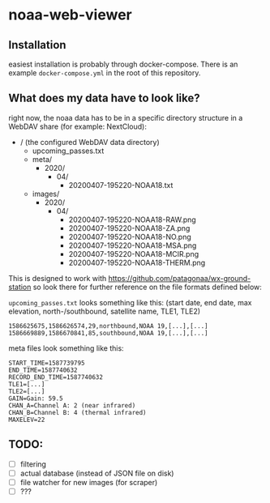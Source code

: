 # noaa-web-viewer

## Installation
easiest installation is probably through docker-compose. There is an example `docker-compose.yml` in the root of this repository.

## What does my data have to look like?
right now, the noaa data has to be in a specific directory structure in a WebDAV share (for example: NextCloud):

- / (the configured WebDAV data directory)
    - upcoming_passes.txt
    - meta/
        - 2020/
            - 04/
                - 20200407-195220-NOAA18.txt
    - images/
        - 2020/
            - 04/
                - 20200407-195220-NOAA18-RAW.png
                - 20200407-195220-NOAA18-ZA.png
                - 20200407-195220-NOAA18-NO.png
                - 20200407-195220-NOAA18-MSA.png
                - 20200407-195220-NOAA18-MCIR.png
                - 20200407-195220-NOAA18-THERM.png

This is designed to work with https://github.com/patagonaa/wx-ground-station so look there for further reference on the file formats defined below:

`upcoming_passes.txt` looks something like this:
(start date, end date, max elevation, north-/southbound, satellite name, TLE1, TLE2)
```
1586625675,1586626574,29,northbound,NOAA 19,[...],[...]
1586669889,1586670841,85,southbound,NOAA 19,[...],[...]
```

meta files look something like this:
```
START_TIME=1587739795
END_TIME=1587740632
RECORD_END_TIME=1587740632
TLE1=[...]
TLE2=[...]
GAIN=Gain: 59.5
CHAN_A=Channel A: 2 (near infrared)
CHAN_B=Channel B: 4 (thermal infrared)
MAXELEV=22
```

## TODO:
- [ ] filtering
- [ ] actual database (instead of JSON file on disk)
- [ ] file watcher for new images (for scraper)
- [ ] ???